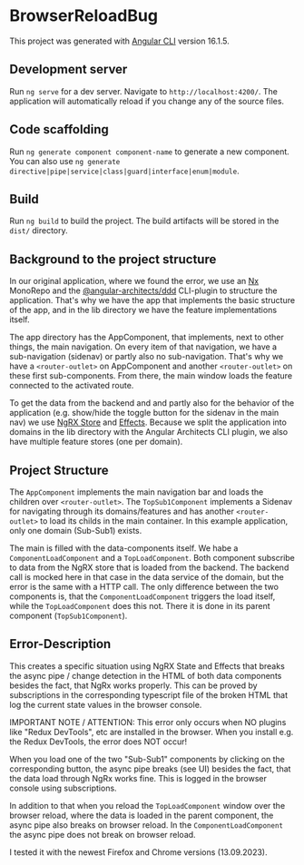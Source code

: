 # BrowserReloadBug

This project was generated with [Angular CLI](https://github.com/angular/angular-cli) version 16.1.5.

## Development server

Run `ng serve` for a dev server. Navigate to `http://localhost:4200/`. The application will automatically reload if you change any of the source files.

## Code scaffolding

Run `ng generate component component-name` to generate a new component. You can also use `ng generate directive|pipe|service|class|guard|interface|enum|module`.

## Build

Run `ng build` to build the project. The build artifacts will be stored in the `dist/` directory.

## Background to the project structure

In our original application, where we found the error, we use an [Nx](https://nx.dev/) MonoRepo and the [@angular-architects/ddd](https://www.npmjs.com/package/@angular-architects/ddd) CLI-plugin to structure the application. That's why we have the app that implements the basic structure of the app, and in the lib directory we have the feature implementations itself.

The app directory has the AppComponent, that implements, next to other things, the main navigation. On every item of that navigation, we have a sub-navigation (sidenav) or partly also no sub-navigation. That's why we have a `<router-outlet>` on AppComponent and another `<router-outlet>` on these first sub-components. From there, the main window loads the feature connected to the activated route.

To get the data from the backend and and partly also for the behavior of the application (e.g. show/hide the toggle button for the sidenav in the main nav) we use [NgRX Store](https://ngrx.io/guide/store) and [Effects](https://ngrx.io/guide/effects). Because we split the application into domains in the lib directory with the Angular Architects CLI plugin, we also have multiple feature stores (one per domain).

## Project Structure

The `AppComponent` implements the main navigation bar and loads the children over `<router-outlet>`. The `TopSub1Component` implements a Sidenav for navigating through its domains/features and has another `<router-outlet>` to load its childs in the main container. In this example application, only one domain (Sub-Sub1) exists.

The main is filled with the data-components itself. We habe a `ComponentLoadComponent` and a `TopLoadComponent`. Both component subscribe to data from the NgRX store that is loaded from the backend. The backend call is mocked here in that case in the data service of the domain, but the error is the same with a HTTP call. The only difference between the two components is, that the `ComponentLoadComponent` triggers the load itself, while the `TopLoadComponent` does this not. There it is done in its parent component (`TopSub1Component`).

## Error-Description

This creates a specific situation using NgRX State and Effects that breaks the async pipe / change detection in the HTML of both data components besides the fact, that NgRx works properly. This can be proved by subscriptions in the corresponding typescript file of the broken HTML that log the current state values in the browser console.

IMPORTANT NOTE / ATTENTION: This error only occurs when NO plugins like "Redux DevTools", etc are installed in the browser. When you install e.g. the Redux DevTools, the error does NOT occur!

When you load one of the two "Sub-Sub1" components by clicking on the corresponding button, the async pipe breaks (see UI) besides the fact, that the data load through NgRx works fine. This is logged in the browser console using subscriptions.

In addition to that when you reload the `TopLoadComponent` window over the browser reload, where the data is loaded in the parent component, the async pipe also breaks on browser reload. In the `ComponentLoadComponent` the async pipe does not break on browser reload.

I tested it with the newest Firefox and Chrome versions (13.09.2023).
